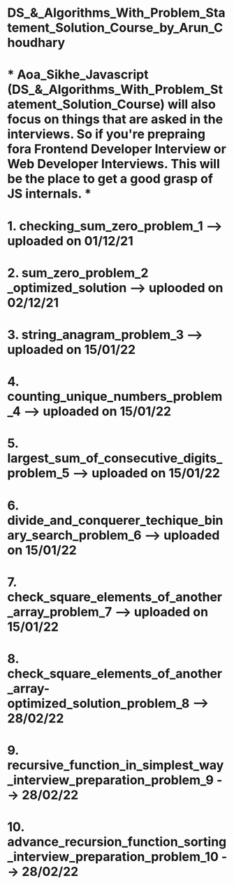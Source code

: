 # DS_&_Algorithms_With_Problem_Statement_Solution_Course_by_Arun_Choudhary
# * Aoa_Sikhe_Javascript (DS_&_Algorithms_With_Problem_Statement_Solution_Course) will also focus on things that are asked in the interviews. So if you're prepraing fora Frontend Developer Interview or Web Developer Interviews. This will be the place to get a good grasp of JS internals. *

# 1. checking_sum_zero_problem_1 --> uploaded on 01/12/21
# 2. sum_zero_problem_2 _optimized_solution --> uplooded on 02/12/21
# 3. string_anagram_problem_3 --> uploaded on 15/01/22
# 4. counting_unique_numbers_problem_4 --> uploaded on 15/01/22
# 5. largest_sum_of_consecutive_digits_problem_5 --> uploaded on 15/01/22
# 6. divide_and_conquerer_techique_binary_search_problem_6 --> uploaded on 15/01/22
# 7. check_square_elements_of_another_array_problem_7 --> uploaded on 15/01/22
# 8. check_square_elements_of_another_array-optimized_solution_problem_8 --> 28/02/22
# 9. recursive_function_in_simplest_way_interview_preparation_problem_9 --> 28/02/22
# 10. advance_recursion_function_sorting_interview_preparation_problem_10 --> 28/02/22
